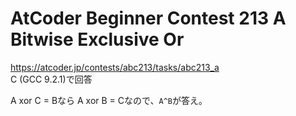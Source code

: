# AtCoder Beginner Contest 213 A Bitwise Exclusive Or  
https://atcoder.jp/contests/abc213/tasks/abc213_a  
C (GCC 9.2.1)で回答  

A xor C = Bなら A xor B = Cなので、`A^B`が答え。
